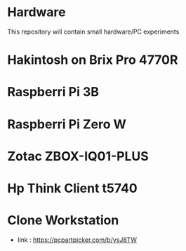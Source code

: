 # Hardware
This repository will contain small hardware/PC experiments

# Hakintosh on Brix Pro 4770R

# Raspberri Pi 3B

# Raspberri Pi Zero W

# Zotac ZBOX-IQ01-PLUS 

# Hp Think Client t5740

# Clone Workstation 
- link : https://pcpartpicker.com/b/ysJ8TW


